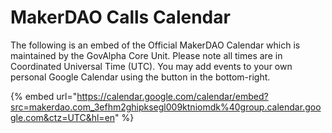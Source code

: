 # MakerDAO Calls Calendar

The following is an embed of the Official MakerDAO Calendar which is maintained by the GovAlpha Core Unit. Please note all times are in Coordinated Universal Time (UTC). You may add events to your own personal Google Calendar using the button in the bottom-right.

{% embed url="https://calendar.google.com/calendar/embed?src=makerdao.com_3efhm2ghipksegl009ktniomdk%40group.calendar.google.com&ctz=UTC&hl=en" %}
	